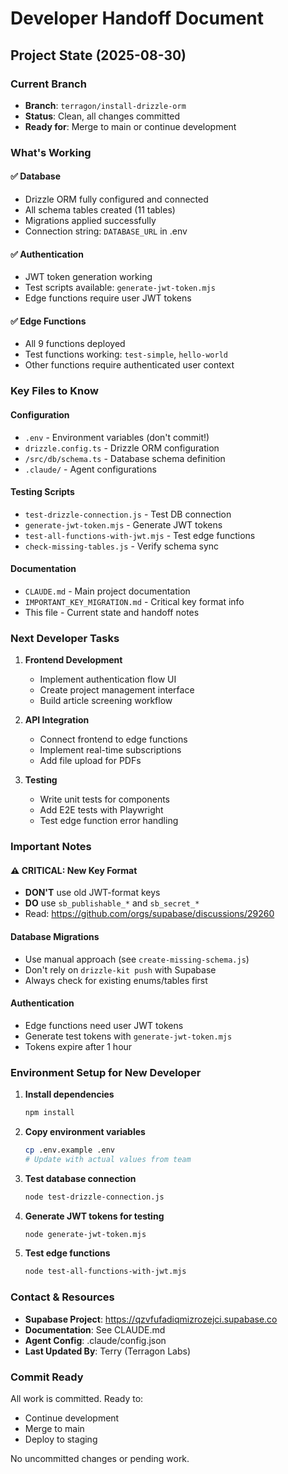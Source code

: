 # Developer Handoff Document

## Project State (2025-08-30)

### Current Branch
- **Branch**: `terragon/install-drizzle-orm`
- **Status**: Clean, all changes committed
- **Ready for**: Merge to main or continue development

### What's Working

#### ✅ Database
- Drizzle ORM fully configured and connected
- All schema tables created (11 tables)
- Migrations applied successfully
- Connection string: `DATABASE_URL` in .env

#### ✅ Authentication
- JWT token generation working
- Test scripts available: `generate-jwt-token.mjs`
- Edge functions require user JWT tokens

#### ✅ Edge Functions
- All 9 functions deployed
- Test functions working: `test-simple`, `hello-world`
- Other functions require authenticated user context

### Key Files to Know

#### Configuration
- `.env` - Environment variables (don't commit!)
- `drizzle.config.ts` - Drizzle ORM configuration
- `/src/db/schema.ts` - Database schema definition
- `.claude/` - Agent configurations

#### Testing Scripts
- `test-drizzle-connection.js` - Test DB connection
- `generate-jwt-token.mjs` - Generate JWT tokens
- `test-all-functions-with-jwt.mjs` - Test edge functions
- `check-missing-tables.js` - Verify schema sync

#### Documentation
- `CLAUDE.md` - Main project documentation
- `IMPORTANT_KEY_MIGRATION.md` - Critical key format info
- This file - Current state and handoff notes

### Next Developer Tasks

1. **Frontend Development**
   - Implement authentication flow UI
   - Create project management interface
   - Build article screening workflow

2. **API Integration**
   - Connect frontend to edge functions
   - Implement real-time subscriptions
   - Add file upload for PDFs

3. **Testing**
   - Write unit tests for components
   - Add E2E tests with Playwright
   - Test edge function error handling

### Important Notes

#### ⚠️ CRITICAL: New Key Format
- **DON'T** use old JWT-format keys
- **DO** use `sb_publishable_*` and `sb_secret_*`
- Read: https://github.com/orgs/supabase/discussions/29260

#### Database Migrations
- Use manual approach (see `create-missing-schema.js`)
- Don't rely on `drizzle-kit push` with Supabase
- Always check for existing enums/tables first

#### Authentication
- Edge functions need user JWT tokens
- Generate test tokens with `generate-jwt-token.mjs`
- Tokens expire after 1 hour

### Environment Setup for New Developer

1. **Install dependencies**
   ```bash
   npm install
   ```

2. **Copy environment variables**
   ```bash
   cp .env.example .env
   # Update with actual values from team
   ```

3. **Test database connection**
   ```bash
   node test-drizzle-connection.js
   ```

4. **Generate JWT tokens for testing**
   ```bash
   node generate-jwt-token.mjs
   ```

5. **Test edge functions**
   ```bash
   node test-all-functions-with-jwt.mjs
   ```

### Contact & Resources

- **Supabase Project**: https://qzvfufadiqmizrozejci.supabase.co
- **Documentation**: See CLAUDE.md
- **Agent Config**: .claude/config.json
- **Last Updated By**: Terry (Terragon Labs)

### Commit Ready
All work is committed. Ready to:
- Continue development
- Merge to main
- Deploy to staging

No uncommitted changes or pending work.